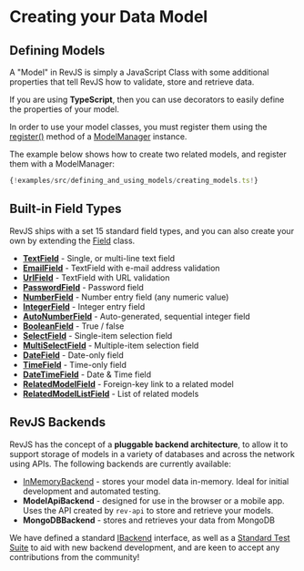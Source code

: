 # Creating your Data Model

## Defining Models

A "Model" in RevJS is simply a JavaScript Class with some additional properties
that tell RevJS how to validate, store and retrieve data.

If you are using **TypeScript**, then you can use decorators to easily define
the properties of your model.

In order to use your model classes, you must register them using the
[register()](/api/rev-models/classes/modelmanager.html#register) method of a
[ModelManager](/api/rev-models/classes/modelmanager.html) instance.

The example below shows how to create two related models, and register them
with a ModelManager:

```ts
{!examples/src/defining_and_using_models/creating_models.ts!}
```

## Built-in Field Types

RevJS ships with a set 15 standard field types, and you can also create your own
by extending the [Field](/api/rev-models/classes/field.html) class.

 * **[TextField](/api/rev-models/classes/textfield.html)** - Single, or multi-line text field
 * **[EmailField](/api/rev-models/classes/emailfield.html)** - TextField with e-mail address validation
 * **[UrlField](/api/rev-models/classes/urlfield.html)** - TextField with URL validation
 * **[PasswordField](/api/rev-models/classes/passwordfield.html)** - Password field
 * **[NumberField](/api/rev-models/classes/numberfield.html)** - Number entry field (any numeric value)
 * **[IntegerField](/api/rev-models/classes/integerfield.html)** - Integer entry field
 * **[AutoNumberField](/api/rev-models/classes/autonumberfield.html)** - Auto-generated, sequential integer field
 * **[BooleanField](/api/rev-models/classes/booleanfield.html)** - True / false
 * **[SelectField](/api/rev-models/classes/selectfield.html)** - Single-item selection field
 * **[MultiSelectField](/api/rev-models/classes/multiselectfield.html)** - Multiple-item selection field
 * **[DateField](/api/rev-models/classes/datefield.html)** - Date-only field
 * **[TimeField](/api/rev-models/classes/timefield.html)** - Time-only field
 * **[DateTimeField](/api/rev-models/classes/datetimefield.html)** - Date & Time field
 * **[RelatedModelField](/api/rev-models/classes/relatedmodelfield.html)** - Foreign-key link to a related model
 * **[RelatedModelListField](/api/rev-models/classes/relatedmodellistfield.html)** - List of related models

## RevJS Backends

RevJS has the concept of a **pluggable backend architecture**, to allow it to
support storage of models in a variety of databases and across the network
using APIs. The following backends are currently available:

 * [InMemoryBackend](/api/rev-models/classes/inmemorybackend.html) - stores your
   model data in-memory. Ideal for initial development and automated testing.
 * **ModelApiBackend** - designed for use in the browser or a mobile app.
   Uses the API created by `rev-api` to store and retrieve your models.
 * **MongoDBBackend** - stores and retrieves your data from MongoDB

We have defined a standard [IBackend](/api/rev-models/interfaces/ibackend.html)
interface, as well as a
[Standard Test Suite](https://github.com/RevJS/revjs/blob/master/packages/rev-models/src/backends/testsuite/index.ts)
to aid with new backend development, and are keen to accept any contributions
from the community!